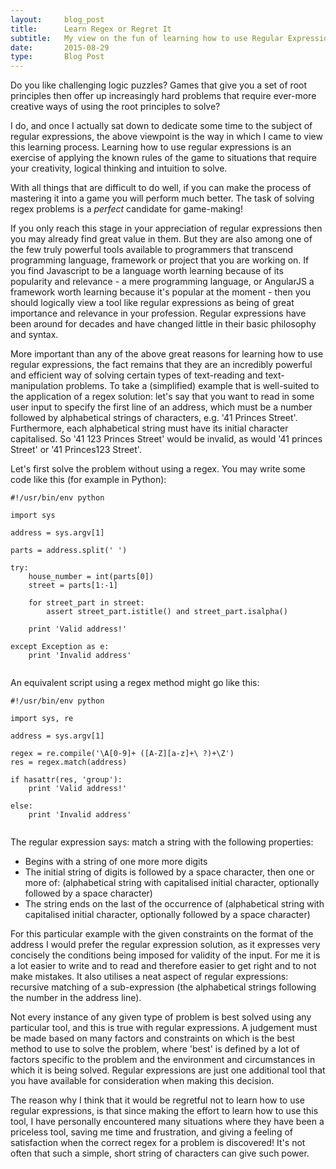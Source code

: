 ```yaml
---
layout:     blog_post
title:      Learn Regex or Regret It
subtitle:   My view on the fun of learning how to use Regular Expressions
date:       2015-08-29
type:       Blog Post
---
```


Do you like challenging logic puzzles? Games that give you a set of root principles then offer up increasingly hard
problems that require ever-more creative ways of using the root principles to solve?

I do, and once I actually sat down to dedicate some time to the subject of regular expressions, the
above viewpoint is the way in which I came to view this learning process. Learning how to use regular expressions is an exercise of
applying the known rules of the game to situations that require your creativity, logical thinking and intuition to solve.

With all things that are difficult to do well, if you can make the process of mastering it into a game you will perform
much better. The task of solving regex problems is a <em>perfect</em> candidate for game-making!

If you only reach this stage in your appreciation of regular expressions then you may already find great value in them. But they
are also among one of the few truly powerful tools available to programmers that transcend programming language, framework
or project that you are working on. If you find Javascript to be a language worth learning because of its popularity
and relevance - a mere programming language, or AngularJS a framework worth learning because it's popular at the
moment - then you should logically view a tool like regular expressions as being of great importance and relevance in your profession.
Regular expressions have been around for decades and have changed little in their basic philosophy and syntax.

More important than any of the above great reasons for learning how to use regular expressions, the fact remains that they
are an incredibly powerful and efficient way of solving certain types of text-reading and text-manipulation problems.
To take a (simplified) example that is well-suited to the application of a regex solution: let's say that you want
to read in some user input to specify the first line of an address, which must be a number followed by alphabetical
strings of characters, e.g. '41 Princes Street'. Furthermore, each alphabetical string must have its initial
character capitalised. So '41 123 Princes Street' would be invalid, as would '41 princes Street' or '41 Princes123 Street'. 

Let's first solve the problem without using a regex. You may write some code like this (for example in Python):

<pre><code class="python">#!/usr/bin/env python

import sys

address = sys.argv[1]

parts = address.split(' ')

try:
    house_number = int(parts[0])
    street = parts[1:-1]

    for street_part in street:
        assert street_part.istitle() and street_part.isalpha()

    print 'Valid address!'

except Exception as e:
    print 'Invalid address'
    
</code></pre>

An equivalent script using a regex method might go like this:

<pre><code class="python">#!/usr/bin/env python

import sys, re

address = sys.argv[1]

regex = re.compile('\A[0-9]+ ([A-Z][a-z]+\ ?)+\Z')
res = regex.match(address)

if hasattr(res, 'group'):
    print 'Valid address!'
    
else:
    print 'Invalid address'

</code></pre>

The regular expression says: match a string with the following properties:

- Begins with a string of one more more digits
- The initial string of digits is followed by a space character, then one or more of: (alphabetical string with capitalised initial character, optionally followed by a space character)
- The string ends on the last of the occurrence of (alphabetical string with capitalised initial character, optionally followed by a space character)

For this particular example with the given constraints on the format of the address I would prefer the regular expression
solution, as it expresses very concisely the conditions being imposed for validity of the input. For me it is a lot
easier to write and to read and therefore easier to get right and to not make mistakes. It also utilises a neat aspect
of regular expressions: recursive matching of a sub-expression (the alphabetical strings following the number in the address
line).

Not every instance of any given type of problem is best solved using any particular tool, and this is true with regular 
expressions. A judgement must be made based on many factors and constraints on which is the best method to use to solve the problem,
where 'best' is defined by a lot of factors specific to the problem and the environment and circumstances in which it is being solved.
Regular expressions are just one additional tool that you have available for consideration when making this decision.

The reason why I think that it would be regretful not to learn how to use regular expressions, is that since making the
effort to learn how to use this tool, I have personally encountered many situations where they have been a priceless tool, saving
me time and frustration, and giving a feeling of satisfaction when the correct regex for a problem is discovered! It's
not often that such a simple, short string of characters can give such power.